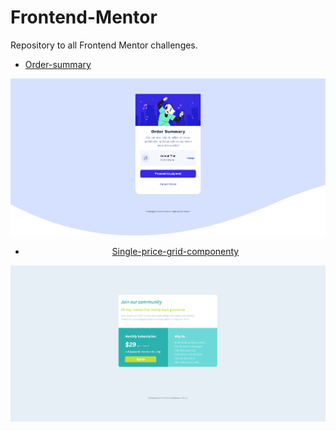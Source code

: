 # Frontend-Mentor
Repository to all Frontend Mentor challenges.

- [Order-summary](https://frontend-mentor-puce.vercel.app/)

<div align="center"><img src="https://github.com/qualeloii/Frontend-Mentor/blob/main/order-summary-component-main/image.png">
  
 - [Single-price-grid-componenty](https://single-price-grid-component-two-zeta.vercel.app/)

<div align="center"><img src="https://github.com/qualeloii/Frontend-Mentor/blob/main/single-price-grid-component-master/image.png">
